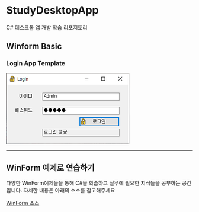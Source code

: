 # StudyDesktopApp
C# 데스크톱 앱 개발 학습 리포지토리

## Winform Basic

### Login App Template
![로그인 성공 이미지](images/img_20210309_170357_001.png)

-----------
## WinForm 예제로 연습하기

다양한 WinForm예제들을 통해 C#을 학습하고 실무에 필요한 지식들을 공부하는 공간입니다. 자세한 내용은 아래의 소스를 참고해주세요


[WinForm 소스](https://github.com/zizi0308/StudyDesktopApp/tree/main/WinformApp/ExcerciseWinApp)
